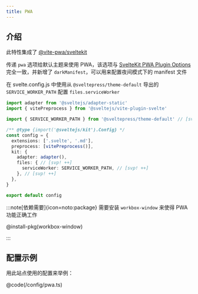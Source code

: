 ```yaml
---
title: PWA
---
```


## 介绍

此特性集成了 [@vite-pwa/sveltekit](https://vite-pwa-org.netlify.app/frameworks/sveltekit.html#sveltekit-pwa-plugin)

传递 `pwa` 选项给默认主题来使用 PWA，该选项与 [SvelteKit PWA Plugin Options](https://vite-pwa-org.netlify.app/frameworks/sveltekit.html#sveltekit-pwa-plugin-options) 完全一致，并新增了 `darkManifest`，可以用来配置夜间模式下的 manifest 文件

在 svelte.config.js 中使用从 `@sveltepress/theme-default` 导出的  `SERVICE_WORKER_PATH` 配置 `files.serviceWorker`

```ts title="svelte.config.js"
import adapter from '@sveltejs/adapter-static'
import { vitePreprocess } from '@sveltejs/vite-plugin-svelte'

import { SERVICE_WORKER_PATH } from '@sveltepress/theme-default' // [svp! ++]

/** @type {import('@sveltejs/kit').Config} */
const config = {
  extensions: ['.svelte', '.md'],
  preprocess: [vitePreprocess()],
  kit: {
    adapter: adapter(),
    files: { // [svp! ++]
      serviceWorker: SERVICE_WORKER_PATH, // [svp! ++]
    }, // [svp! ++]
  },
}

export default config
```

:::note[依赖需要]{icon=noto:package}
需要安装 `workbox-window` 来使得 PWA 功能正确工作

@install-pkg(workbox-window)

:::

## 配置示例

用此站点使用的配置来举例：

@code(/config/pwa.ts)
